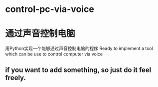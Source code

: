 # control-pc-via-voice
# 通过声音控制电脑

用Python实现一个能够通过声音控制电脑的程序
Ready to implement a tool which can be use to control computer via voice

## if you want to add something, so just do it feel freely.
